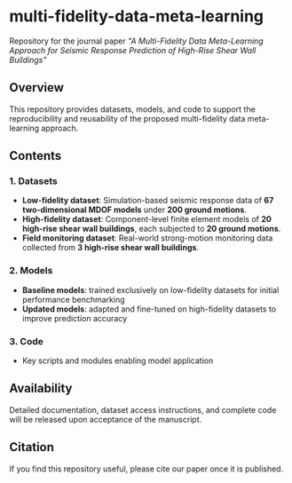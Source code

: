 # multi-fidelity-data-meta-learning  

Repository for the journal paper *"A Multi-Fidelity Data Meta-Learning Approach for Seismic Response Prediction of High-Rise Shear Wall Buildings"*  



## Overview  
This repository provides datasets, models, and code to support the reproducibility and reusability of the proposed multi-fidelity data meta-learning approach.  



## Contents  

### 1. Datasets  
- **Low-fidelity dataset**: Simulation-based seismic response data of **67 two-dimensional MDOF models** under **200 ground motions**.  
- **High-fidelity dataset**: Component-level finite element models of **20 high-rise shear wall buildings**, each subjected to **20 ground motions**.  
- **Field monitoring dataset**: Real-world strong-motion monitoring data collected from **3 high-rise shear wall buildings**.  

### 2. Models  
- **Baseline models**: trained exclusively on low-fidelity datasets for initial performance benchmarking   
- **Updated models**: adapted and fine-tuned on high-fidelity datasets to improve prediction accuracy    

### 3. Code  
- Key scripts and modules enabling model application  



## Availability  
Detailed documentation, dataset access instructions, and complete code will be released upon acceptance of the manuscript.  



## Citation  
If you find this repository useful, please cite our paper once it is published.  
